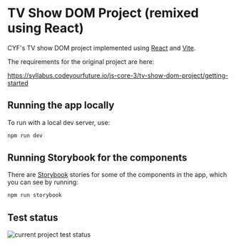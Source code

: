 # TV Show DOM Project (remixed using React)

CYF's TV show DOM project implemented using [React](https://react.dev) and [Vite](https://vitejs.dev/).

The requirements for the original project are here:

https://syllabus.codeyourfuture.io/js-core-3/tv-show-dom-project/getting-started

## Running the app locally

To run with a local dev server, use:

```sh
npm run dev
```

## Running Storybook for the components

There are [Storybook](https://storybook.js.org/) stories for some of the components in the app, which you can see by running:

```sh
npm run storybook
```

## Test status

![current project test status](https://github.com/shieldo/tv-show-react-project/actions/workflows/test.yml/badge.svg)
